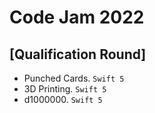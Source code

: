 # Code Jam 2022

## [Qualification Round]
- Punched Cards. `Swift 5`
- 3D Printing. `Swift 5`
- d1000000. `Swift 5`
